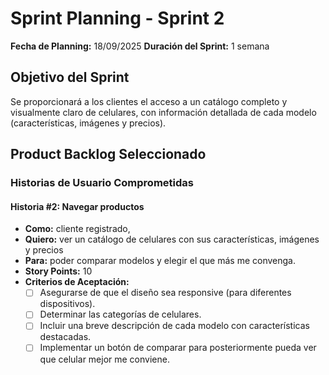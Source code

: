 # Sprint Planning - Sprint 2

**Fecha de Planning:** 18/09/2025
**Duración del Sprint:** 1 semana

## Objetivo del Sprint
Se proporcionará a los clientes el acceso a un catálogo completo y visualmente claro de celulares, con información detallada de cada modelo (características, imágenes y precios).

## Product Backlog Seleccionado

### Historias de Usuario Comprometidas

#### Historia #2: Navegar productos
- **Como:** cliente registrado,
- **Quiero:** ver un catálogo de celulares con sus características, imágenes y precios
- **Para:** poder comparar modelos y elegir el que más me convenga.
- **Story Points:** 10
- **Criterios de Aceptación:**
  - [ ] Asegurarse de que el diseño sea responsive (para diferentes dispositivos).
  - [ ] Determinar las categorías de celulares.
  - [ ] Incluir una breve descripción de cada modelo con características destacadas.
  - [ ] Implementar un botón de comparar para posteriormente pueda ver que celular mejor me conviene.